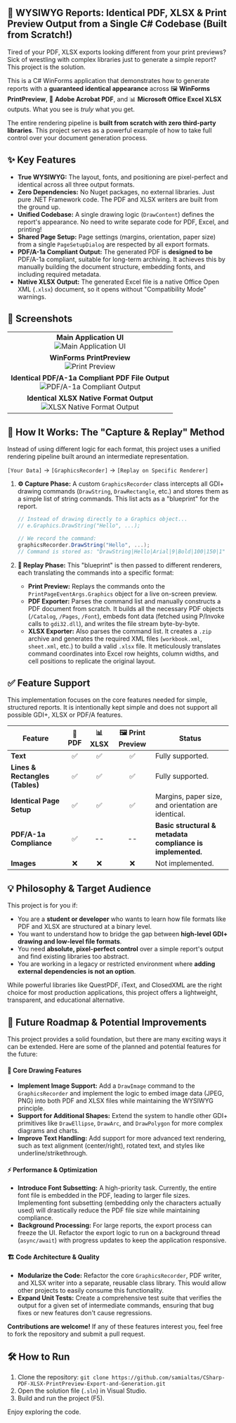 ## 🚀 WYSIWYG Reports: Identical PDF, XLSX & Print Preview Output from a Single C# Codebase (Built from Scratch!)

Tired of your PDF, XLSX exports looking different from your print previews? Sick of wrestling with complex libraries just to generate a simple report? This project is the solution.

This is a C# WinForms application that demonstrates how to generate reports with a **guaranteed identical appearance** across 🖼️ **WinForms PrintPreview**, 📄 **Adobe Acrobat PDF**, and 📊 **Microsoft Office Excel XLSX** outputs. What you see is *truly* what you get.

The entire rendering pipeline is **built from scratch with zero third-party libraries**. This project serves as a powerful example of how to take full control over your document generation process.

## ✨ Key Features

*   **True WYSIWYG:** The layout, fonts, and positioning are pixel-perfect and identical across all three output formats.
*   **Zero Dependencies:** No Nuget packages, no external libraries. Just pure .NET Framework code. The PDF and XLSX writers are built from the ground up.
*   **Unified Codebase:** A single drawing logic (`DrawContent`) defines the report's appearance. No need to write separate code for PDF, Excel, and printing!
*   **Shared Page Setup:** Page settings (margins, orientation, paper size) from a single `PageSetupDialog` are respected by all export formats.
*   **PDF/A-1a Compliant Output:** The generated PDF is **designed to be** PDF/A-1a compliant, suitable for long-term archiving. It achieves this by manually building the document structure, embedding fonts, and including required metadata.
*   **Native XLSX Output:** The generated Excel file is a native Office Open XML (`.xlsx`) document, so it opens without "Compatibility Mode" warnings.

## 📸 Screenshots

<table>
  <tr>
    <td align="center">
      <b>Main Application UI</b><br>
      <img src="Screenshots/UI.png" alt="Main Application UI">
    </td>
  </tr>
  <tr> 
    <td align="center">
      <b>WinForms PrintPreview</b><br>
      <img src="Screenshots/print-preview.png" alt="Print Preview">
    </td>
  </tr>
  <tr>
    <td align="center">
      <b>Identical PDF/A-1a Compliant PDF File Output</b><br>
      <img src="Screenshots/pdf-a1a-compliant-output.png" alt="PDF/A-1a Compliant Output">
    </td>
  </tr>
  <tr> 
    <td align="center">
      <b>Identical XLSX Native Format Output</b><br>
      <img src="Screenshots/xlsx-native-format-output.png" alt="XLSX Native Format Output">
    </td>
  </tr>
</table>

## 🤔 How It Works: The "Capture & Replay" Method

Instead of using different logic for each format, this project uses a unified rendering pipeline built around an intermediate representation.

`[Your Data]` -> `[GraphicsRecorder]` -> `[Replay on Specific Renderer]`

1.  **⚙️ Capture Phase:** A custom `GraphicsRecorder` class intercepts all GDI+ drawing commands (`DrawString`, `DrawRectangle`, etc.) and stores them as a simple list of string commands. This list acts as a "blueprint" for the report.

    ```csharp
    // Instead of drawing directly to a Graphics object...
    // e.Graphics.DrawString("Hello", ...);

    // We record the command:
    graphicsRecorder.DrawString("Hello", ...);
    // Command is stored as: "DrawString|Hello|Arial|9|Bold|100|150|1"
    ```

2.  **🎨 Replay Phase:** This "blueprint" is then passed to different renderers, each translating the commands into a specific format:
    *   **Print Preview:** Replays the commands onto the `PrintPageEventArgs.Graphics` object for a live on-screen preview.
    *   **PDF Exporter:** Parses the command list and manually constructs a PDF document from scratch. It builds all the necessary PDF objects (`/Catalog`, `/Pages`, `/Font`), embeds font data (fetched using P/Invoke calls to `gdi32.dll`), and writes the file stream byte-by-byte.
    *   **XLSX Exporter:** Also parses the command list. It creates a `.zip` archive and generates the required XML files (`workbook.xml`, `sheet.xml`, etc.) to build a valid `.xlsx` file. It meticulously translates command coordinates into Excel row heights, column widths, and cell positions to replicate the original layout.

## ✅ Feature Support

This implementation focuses on the core features needed for simple, structured reports. It is intentionally kept simple and does not support all possible GDI+, XLSX or PDF/A features.

| Feature                    | 📄 PDF         | 📊 XLSX        | 🖼️ Print Preview | Status                                             |
| -------------------------- | :------------: | :------------: | :--------------: | -------------------------------------------------- |
| **Text**                   |       ✅       |       ✅       |        ✅        | Fully supported.                                   |
| **Lines & Rectangles (Tables)** |       ✅       |       ✅       |        ✅        | Fully supported.                                   |
| **Identical Page Setup**   |       ✅       |       ✅       |        ✅        | Margins, paper size, and orientation are identical. |
| **PDF/A-1a Compliance**    |       ✅       |       --       |        --        | **Basic structural & metadata compliance is implemented.**     |
| **Images**                 |       ❌       |       ❌       |        ❌        | Not implemented.                                   |

## 💡 Philosophy & Target Audience

This project is for you if:
*   You are a **student or developer** who wants to learn how file formats like PDF and XLSX are structured at a binary level.
*   You want to understand how to bridge the gap between **high-level GDI+ drawing and low-level file formats**.
*   You need **absolute, pixel-perfect control** over a simple report's output and find existing libraries too abstract.
*   You are working in a legacy or restricted environment where **adding external dependencies is not an option**.

While powerful libraries like QuestPDF, iText, and ClosedXML are the right choice for most production applications, this project offers a lightweight, transparent, and educational alternative.

## 🚀 Future Roadmap & Potential Improvements

This project provides a solid foundation, but there are many exciting ways it can be extended. Here are some of the planned and potential features for the future:

#### 🎨 Core Drawing Features
*   **Implement Image Support:** Add a `DrawImage` command to the `GraphicsRecorder` and implement the logic to embed image data (JPEG, PNG) into both PDF and XLSX files while maintaining the WYSIWYG principle.
*   **Support for Additional Shapes:** Extend the system to handle other GDI+ primitives like `DrawEllipse`, `DrawArc`, and `DrawPolygon` for more complex diagrams and charts.
*   **Improve Text Handling:** Add support for more advanced text rendering, such as text alignment (center/right), rotated text, and styles like underline/strikethrough.

#### ⚡ Performance & Optimization
*   **Introduce Font Subsetting:** A high-priority task. Currently, the entire font file is embedded in the PDF, leading to larger file sizes. Implementing font subsetting (embedding only the characters actually used) will drastically reduce the PDF file size while maintaining compliance.
*   **Background Processing:** For large reports, the export process can freeze the UI. Refactor the export logic to run on a background thread (`async/await`) with progress updates to keep the application responsive.

#### 🏗️ Code Architecture & Quality
*   **Modularize the Code:** Refactor the core `GraphicsRecorder`, PDF writer, and XLSX writer into a separate, reusable class library. This would allow other projects to easily consume this functionality.
*   **Expand Unit Tests:** Create a comprehensive test suite that verifies the output for a given set of intermediate commands, ensuring that bug fixes or new features don't cause regressions.

**Contributions are welcome!** If any of these features interest you, feel free to fork the repository and submit a pull request.

## 🛠️ How to Run

1.  Clone the repository: `git clone https://github.com/samialtas/CSharp-PDF-XLSX-PrintPreview-Export-and-Generation.git`
2.  Open the solution file (`.sln`) in Visual Studio.
3.  Build and run the project (F5).

Enjoy exploring the code.
